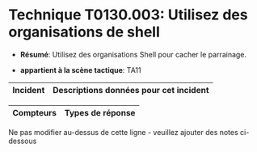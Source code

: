 # Technique T0130.003: Utilisez des organisations de shell

* **Résumé**: Utilisez des organisations Shell pour cacher le parrainage.

* **appartient à la scène tactique**: TA11


|Incident |Descriptions données pour cet incident |
|-------- |-------------------- |



|Compteurs |Types de réponse |
|-------- |-------------- |


Ne pas modifier au-dessus de cette ligne - veuillez ajouter des notes ci-dessous